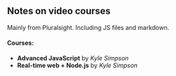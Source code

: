## Notes on video courses

Mainly from Pluralsight. Including JS files and markdown.

#### Courses:

- **Advanced JavaScript** by *Kyle Simpson*
- **Real-time web + Node.js** by *Kyle Simpson* 
